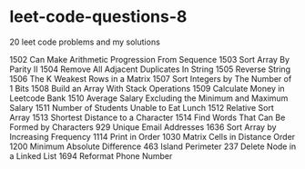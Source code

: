 # leet-code-questions-8

20 leet code problems and my solutions

1502 Can Make Arithmetic Progression From Sequence
1503 Sort Array By Parity II
1504 Remove All Adjacent Duplicates In String
1505 Reverse String
1506 The K Weakest Rows in a Matrix
1507 Sort Integers by The Number of 1 Bits
1508 Build an Array With Stack Operations
1509 Calculate Money in Leetcode Bank
1510 Average Salary Excluding the Minimum and Maximum Salary
1511 Number of Students Unable to Eat Lunch
1512 Relative Sort Array
1513 Shortest Distance to a Character
1514 Find Words That Can Be Formed by Characters
929 Unique Email Addresses
1636 Sort Array by Increasing Frequency
1114 Print in Order
1030 Matrix Cells in Distance Order
1200 Minimum Absolute Difference
463 Island Perimeter
237 Delete Node in a Linked List
1694 Reformat Phone Number
